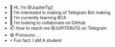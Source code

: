 - 👋 Hi, I’m @JupiterTg2
- 👀 I’m interested in making of Telegram Bot making
- 🌱 I’m currently learning BCA
- 💞️ I’m looking to collaborate on GitHub
- 📫 How to reach me @JUPITERxTG on Telegram
- 😄 Pronouns: ...
- ⚡ Fun fact: I aM A student

<!---
JupiterTg2/JupiterTg2 is a ✨ special ✨ repository because its `README.md` (this file) appears on your GitHub profile.
You can click the Preview link to take a look at your changes.
--->
